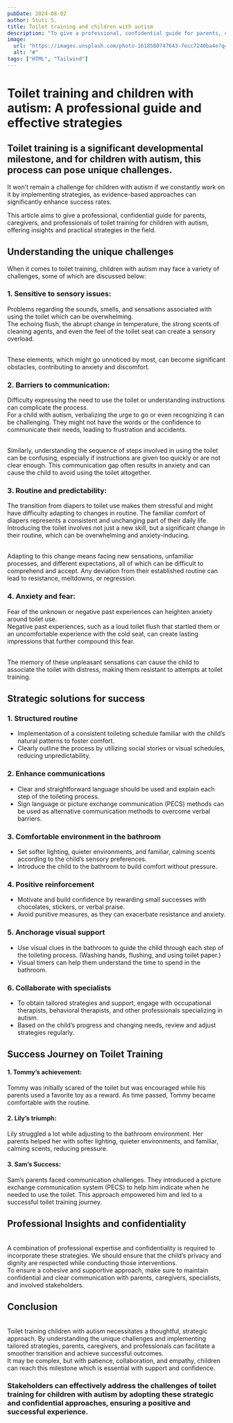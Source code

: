 ```yaml
---
pubDate: 2024-08-02
author: Stuti S.
title: Toilet training and children with autism
description: "To give a professional, confidential guide for parents, caregivers, and professionals of toilet training for children with autism, offering insights and practical strategies in the field." 
image:
  url: "https://images.unsplash.com/photo-1618580747643-7ecc7240ba4e?q=80&w=2787&auto=format&fit=crop&ixlib=rb-4.0.3&ixid=M3wxMjA3fDB8MHxwaG90by1wYWdlfHx8fGVufDB8fHx8fA%3D%3D"
  alt: "#"
tags: ["HTML", "Tailwind"]
---
```



# Toilet training and children with autism: A professional guide and effective strategies


## Toilet training is a significant developmental milestone, and for children with autism, this process can pose unique challenges. 

It won’t remain a challenge for children with autism if we constantly work on it by implementing strategies, as evidence-based approaches can significantly enhance success rates.

This article aims to give a professional, confidential guide for parents, caregivers, and professionals of toilet training for children with autism, offering insights and practical strategies in the field. 



## Understanding the unique challenges

When it comes to toilet training, children with autism may face a variety of challenges, some of which are discussed below:

### 1. Sensitive to sensory issues: 
Problems regarding the sounds, smells, and sensations associated with using the toilet which can be overwhelming.
<br>
The echoing flush, the abrupt change in temperature, the strong scents of cleaning agents, and even the feel of the toilet seat can create a sensory overload. 

<br>
These elements, which might go unnoticed by most, can become significant obstacles, contributing to anxiety and discomfort.

### 2. Barriers to communication:
Difficulty expressing the need to use the toilet or understanding instructions can complicate the process.
<br>
For a child with autism, verbalizing the urge to go or even recognizing it can be challenging. They might not have the words or the confidence to communicate their needs, leading to frustration and accidents.

<br>
Similarly, understanding the sequence of steps involved in using the toilet can be confusing, especially if instructions are given too quickly or are not clear enough. This communication gap often results in anxiety and can cause the child to avoid using the toilet altogether.

### 3. Routine and predictability:
The transition from diapers to toilet use makes them stressful and might have difficulty adapting to changes in routine. The familiar comfort of diapers represents a consistent and unchanging part of their daily life.
<br>
Introducing the toilet involves not just a new skill, but a significant change in their routine, which can be overwhelming and anxiety-inducing.

<br>
Adapting to this change means facing new sensations, unfamiliar processes, and different expectations, all of which can be difficult to comprehend and accept. Any deviation from their established routine can lead to resistance, meltdowns, or regression.

### 4. Anxiety and fear:
Fear of the unknown or negative past experiences can heighten anxiety around toilet use. 
<br>
Negative past experiences, such as a loud toilet flush that startled them or an uncomfortable experience with the cold seat, can create lasting impressions that further compound this fear. 

<br>
The memory of these unpleasant sensations can cause the child to associate the toilet with distress, making them resistant to attempts at toilet training.




## Strategic solutions for success

### 1. Structured routine
- Implementation of a consistent toileting schedule familiar with the child’s natural patterns to foster comfort.
- Clearly outline the process by utilizing social stories or visual schedules, reducing unpredictability.

### 2. Enhance communications
- Clear and straightforward language should be used and explain each step of the toileting process.
- Sign language or picture exchange communication (PECS) methods can be used as alternative communication methods to overcome verbal barriers. 

### 3. Comfortable environment in the bathroom
- Set softer lighting, quieter environments, and familiar, calming scents according to the child’s sensory preferences.
- Introduce the child to the bathroom to build comfort without pressure.

### 4. Positive reinforcement 
- Motivate and build confidence by rewarding small successes with chocolates, stickers, or verbal praise.
- Avoid punitive measures, as they can exacerbate resistance and anxiety. 

### 5. Anchorage visual support
- Use visual clues in the bathroom to guide the child through each step of the toileting process. (Washing hands, flushing, and using toilet paper.)
- Visual timers can help them understand the time to spend in the bathroom.

### 6. Collaborate with specialists
- To obtain tailored strategies and support, engage with occupational therapists, behavioral therapists, and other professionals specializing in autism. 
- Based on the child’s progress and changing needs, review and adjust strategies regularly.



## Success Journey on Toilet Training 
#### 1. Tommy’s achievement: 
Tommy was initially scared of the toilet but was encouraged while his parents used a favorite toy as a reward. As time passed, Tommy became comfortable with the routine.

#### 2. Lily’s triumph: 
Lily struggled a lot while adjusting to the bathroom environment. Her parents helped her with softer lighting, quieter environments, and familiar, calming scents, reducing pressure.

#### 3. Sam’s Success: 
Sam’s parents faced communication challenges. They introduced a picture exchange communication system (PECS) to help him indicate when he needed to use the toilet. This approach empowered him and led to a successful toilet training journey.



## Professional Insights and confidentiality
<br>
A combination of professional expertise and confidentiality is required to incorporate these strategies.
We should ensure that the child’s privacy and dignity are respected while conducting those interventions. 
<br>
To ensure a cohesive and supportive approach, make sure to maintain confidential and clear communication with parents, caregivers, specialists, and involved stakeholders. 



## Conclusion
<br>
Toilet training children with autism necessitates a thoughtful, strategic approach. By understanding the unique challenges and implementing tailored strategies, parents, caregivers, and professionals can facilitate a smoother transition and achieve successful outcomes. 
<br>
It may be complex, but with patience, collaboration, and empathy, children can reach this milestone which is essential with support and confidence.

<br>

### Stakeholders can effectively address the challenges of toilet training for children with autism by adopting these strategic and confidential approaches, ensuring a positive and successful experience.
